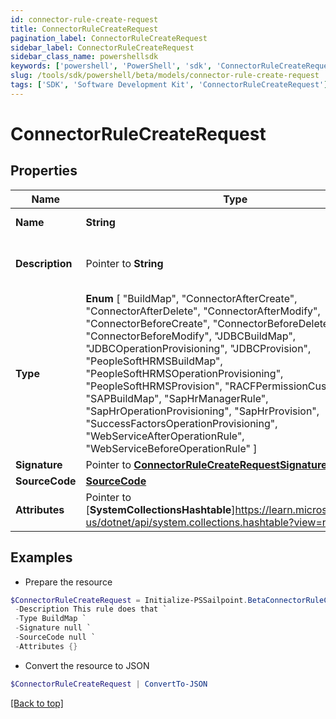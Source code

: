 ```yaml
---
id: connector-rule-create-request
title: ConnectorRuleCreateRequest
pagination_label: ConnectorRuleCreateRequest
sidebar_label: ConnectorRuleCreateRequest
sidebar_class_name: powershellsdk
keywords: ['powershell', 'PowerShell', 'sdk', 'ConnectorRuleCreateRequest'] 
slug: /tools/sdk/powershell/beta/models/connector-rule-create-request
tags: ['SDK', 'Software Development Kit', 'ConnectorRuleCreateRequest']
---
```



# ConnectorRuleCreateRequest

## Properties

Name | Type | Description | Notes
------------ | ------------- | ------------- | -------------
**Name** |  **String** | the name of the rule | [required]
**Description** |  Pointer to **String** | a description of the rule's purpose | [optional] 
**Type** |   **Enum** [  "BuildMap",    "ConnectorAfterCreate",    "ConnectorAfterDelete",    "ConnectorAfterModify",    "ConnectorBeforeCreate",    "ConnectorBeforeDelete",    "ConnectorBeforeModify",    "JDBCBuildMap",    "JDBCOperationProvisioning",    "JDBCProvision",    "PeopleSoftHRMSBuildMap",    "PeopleSoftHRMSOperationProvisioning",    "PeopleSoftHRMSProvision",    "RACFPermissionCustomization",    "SAPBuildMap",    "SapHrManagerRule",    "SapHrOperationProvisioning",    "SapHrProvision",    "SuccessFactorsOperationProvisioning",    "WebServiceAfterOperationRule",    "WebServiceBeforeOperationRule" ] | the type of rule | [required]
**Signature** |  Pointer to [**ConnectorRuleCreateRequestSignature**](connector-rule-create-request-signature) |  | [optional] 
**SourceCode** |  [**SourceCode**](source-code) |  | [required]
**Attributes** |  Pointer to [**SystemCollectionsHashtable**]https://learn.microsoft.com/en-us/dotnet/api/system.collections.hashtable?view=net-9.0 | a map of string to objects | [optional] 

## Examples

- Prepare the resource
```powershell
$ConnectorRuleCreateRequest = Initialize-PSSailpoint.BetaConnectorRuleCreateRequest  -Name WebServiceBeforeOperationRule `
 -Description This rule does that `
 -Type BuildMap `
 -Signature null `
 -SourceCode null `
 -Attributes {}
```

- Convert the resource to JSON
```powershell
$ConnectorRuleCreateRequest | ConvertTo-JSON
```


[[Back to top]](#) 

